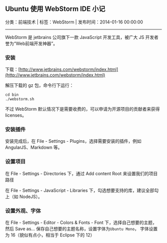 ## Ubuntu 使用 WebStorm IDE 小记

分类：前端技术 | 标签：WebStorm | 发布时间：2014-01-16 00:00:00

---

WebStorm 是 jetbrains 公司旗下一款 JavaScript 开发工具，被广大 JS 开发者誉为“Web前端开发神器”。

### 安装

下载：[http://www.jetbrains.com/webstorm/index.html](http://www.jetbrains.com/webstorm/index.html)

解压下载的 gz 包，命令行下运行：

```
cd bin
./webstorm.sh
```

不过 WebStorm 默认情况下是需要收费的，可以申请为开源项目的贡献者来获得 licenses。

### 安装插件

安装完成后，在 File - Settings - Plugins，选择需要安装的插件，例如 AngularJS、Markdown 等。

### 设置项目

在 File - Settings - Directories 下，通过 Add content Root 来设置我们的项目路径

在 File - Settings - JavaScript - Libraries 下，勾选想要支持的库，建议全部勾上（如 NodeJS）。

### 设置外观、字体

在 File - Settings - Editor - Colors & Fonts - Font 下，选择自己想要的主题，
然后 Save as... 保存自己想要的主题名称，设置字体为```Ubuntu Mono```，
字体设置为 16（貌似有点小，相当于 Eclipse 下的 12）